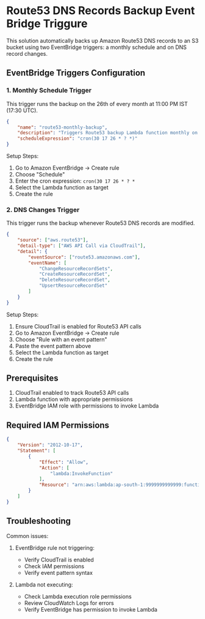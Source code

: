 # Route53 DNS Records Backup Event Bridge Triggure

This solution automatically backs up Amazon Route53 DNS records to an S3 bucket using two EventBridge triggers: a monthly schedule and on DNS record changes.

## EventBridge Triggers Configuration

### 1. Monthly Schedule Trigger

This trigger runs the backup on the 26th of every month at 11:00 PM IST (17:30 UTC).

```json
{
    "name": "route53-monthly-backup",
    "description": "Triggers Route53 backup Lambda function monthly on 26th at 11:00 PM IST",
    "scheduleExpression": "cron(30 17 26 * ? *)"
}
```

Setup Steps:
1. Go to Amazon EventBridge → Create rule
2. Choose "Schedule"
3. Enter the cron expression: `cron(30 17 26 * ? *`
4. Select the Lambda function as target
5. Create the rule

### 2. DNS Changes Trigger

This trigger runs the backup whenever Route53 DNS records are modified.

```json
{
    "source": ["aws.route53"],
    "detail-type": ["AWS API Call via CloudTrail"],
    "detail": {
        "eventSource": ["route53.amazonaws.com"],
        "eventName": [
            "ChangeResourceRecordSets",
            "CreateResourceRecordSet",
            "DeleteResourceRecordSet",
            "UpsertResourceRecordSet"
        ]
    }
}
```

Setup Steps:
1. Ensure CloudTrail is enabled for Route53 API calls
2. Go to Amazon EventBridge → Create rule
3. Choose "Rule with an event pattern"
4. Paste the event pattern above
5. Select the Lambda function as target
6. Create the rule

## Prerequisites

1. CloudTrail enabled to track Route53 API calls
2. Lambda function with appropriate permissions
3. EventBridge IAM role with permissions to invoke Lambda

## Required IAM Permissions

```json
{
    "Version": "2012-10-17",
    "Statement": [
        {
            "Effect": "Allow",
            "Action": [
                "lambda:InvokeFunction"
            ],
            "Resource": "arn:aws:lambda:ap-south-1:9999999999999:function:route53-records-backup"
        }
    ]
}
```

## Troubleshooting

Common issues:
1. EventBridge rule not triggering:
   - Verify CloudTrail is enabled
   - Check IAM permissions
   - Verify event pattern syntax

2. Lambda not executing:
   - Check Lambda execution role permissions
   - Review CloudWatch Logs for errors
   - Verify EventBridge has permission to invoke Lambda
